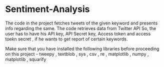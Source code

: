 # Sentiment-Analysis
The code in the project fetches tweets of the given keyword and presents info regarding the same.
The code retrieves data from Twitter API
So, the user has to have his API key, API Secret key, Access token and access toekn secret , if he wants to get report of certain keywords.


Make sure that you have installed the following libraries before proceeding on this project -
tweepy ,  textblob , sys ,  csv , re ,  matplotlib , numpy ,  matplotlib , squarify

